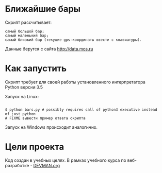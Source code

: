 # Ближайшие бары

Скрипт рассчитывает:

    самый большой бар;
    самый маленький бар;
    самый близкий бар (текущие gps-координаты ввести с клавиатуры).
Данные берутся с сайта http://data.mos.ru


# Как запустить

Скрипт требует для своей работы установленного интерпретатора Python версии 3.5

Запуск на Linux:

```#!bash

$ python bars.py # possibly requires call of python3 executive instead of just python
# FIXME вывести пример ответа скрипта

```

Запуск на Windows происходит аналогично.

# Цели проекта

Код создан в учебных целях. В рамках учебного курса по веб-разработке - [DEVMAN.org](https://devman.org)
